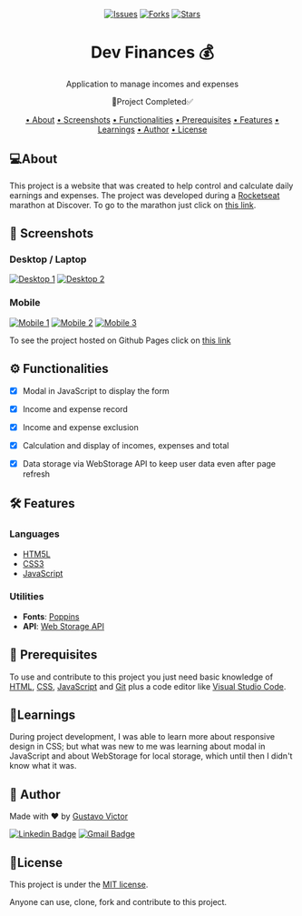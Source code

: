 <p align='center'>
<a href='#'><img alt='Issues' title='Issues' src='https://img.shields.io/github/issues/Gustavo-Victor/dev-finances'></a>
<a href='#'><img alt='Forks' title='Forks' src='https://img.shields.io/github/forks/Gustavo-Victor/dev-finances'></a>
<a href='#'><img alt='Stars' title='Stars' src='https://img.shields.io/github/stars/Gustavo-Victor/dev-finances'></a>
</p>

<h1 align='center'>Dev Finances 💰</h1>

<p align='center'>Application to manage incomes and expenses</p>

<p align='center'>🚀Project Completed✅</p>

<p align='center'>
    <a href="#-about">• About</a>
    <a href="#-screenshots">• Screenshots</a>
    <a href='#-functionalities'>• Functionalities</a>
    <a href="#-prerequisites">• Prerequisites</a>
    <a href="#-features">• Features</a>
    <a href="#-learnings">• Learnings</a>
    <a href="#-author">• Author</a>
    <a href="#-license">• License</a>
</p>

## 💻About

This project is a website that was created to help control and calculate daily earnings and expenses. The project was developed during a [Rocketseat](https://github.com/rocketseat-education) marathon at Discover. To go to the marathon just click on [this link](https://app.rocketseat.com.br/node/maratona-discover-edicao-01).

## 🎨 Screenshots

### Desktop / Laptop
<a align='left' href='./assets/img/screenshotd.png' target='_blank'><img src='./assets/img/screenshotd.png' alt='Desktop 1' title='Desktop 1'/></a>
<a align='right' href='./assets/img/screenshot2d.png' target='_blank'><img src='./assets/img/screenshot2d.png' alt='Desktop 2' title='Desktop 2'/></a>

### Mobile 
<a align='left' href='./assets/img/screenshot3.png' target='_blank'><img src='./assets/img/screenshot3.png' alt='Mobile 1' title='Mobile 1'/></a>
<a align='center' href='./assets/img/screenshot4.png' target='_blank'><img src='./assets/img/screenshot4.png' alt='Mobile 2' title='Mobile 2'/></a>
<a align='left' href='./assets/img/screenshot5.png' target='_blank'><img src='./assets/img/screenshot5.png' alt='Mobile 3' title='Mobile 3'/></a>

To see the project hosted on Github Pages click on [this link](https://gustavo-victor.github.io/dev-finances)

## ⚙️ Functionalities

- [x] Modal in JavaScript to display the form

- [x] Income and expense record

- [x] Income and expense exclusion

- [x] Calculation and display of incomes, expenses and total

- [x] Data storage via WebStorage API to keep user data even after page refresh
## 🛠 Features 
### Languages 
- [HTM5L](https://developer.mozilla.org/pt-BR/docs/Web/HTML)
- [CSS3](https://developer.mozilla.org/pt-BR/docs/Web/CSS)
- [JavaScript](https://www.javascript.com/)

### Utilities 
- **Fonts**: [Poppins](https://fonts.google.com/specimen/Poppins?query=Poppins) 
- **API**: [Web Storage API](https://www.w3schools.com/js/js_api_web_storage.asp) 

## 🚀 Prerequisites
To use and contribute to this project you just need basic knowledge of [HTML](https://developer.mozilla.org/pt-BR/docs/Web/HTML), [CSS](https://developer.mozilla.org/pt-BR/docs/Web/CSS), [JavaScript](https://www.javascript.com/) and [Git](https://git-scm.com/) plus a code editor like [Visual Studio Code](https://code.visualstudio.com/).

## 🏅Learnings

During project development, I was able to learn more about responsive design in CSS; but what was new to me was learning about modal in JavaScript and about WebStorage for local storage, which until then I didn't know what it was.

## 🦸 Author

Made with ❤️ by [Gustavo Victor](https://github.com/Gustavo-Victor)

[![Linkedin Badge](https://img.shields.io/badge/-Gustavo-Victor?style=flat-square&logo=Linkedin&logoColor=white&link=https://www.linkedin.com/in/gustavo-victor-575b93206/)](https://www.linkedin.com/in/gustavo-victor-575b93206/) 
[![Gmail Badge](https://img.shields.io/badge/-gguvictor909@gmail.com-c14438?style=flat-square&logo=Gmail&logoColor=white&link=mailto:gguvictor909@gmail.com)](mailto:gguvictor909@gmail.com)


## 📝License

This project is under the [MIT license](./LICENSE).

Anyone can use, clone, fork and contribute to this project.

